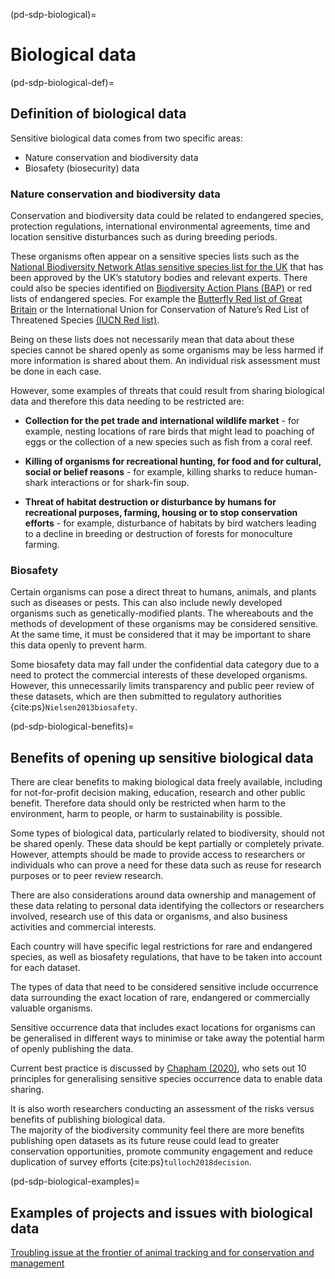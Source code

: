 (pd-sdp-biological)=
# Biological data

(pd-sdp-biological-def)=
## Definition of biological data

Sensitive biological data comes from two specific areas: 
* Nature conservation and biodiversity data
* Biosafety (biosecurity) data

### Nature conservation and biodiversity data

Conservation and biodiversity data could be related to endangered species, protection regulations, international environmental agreements, time and location sensitive disturbances such as during breeding periods.

These organisms often appear on a sensitive species lists such as the [National Biodiversity Network Atlas sensitive species list for the UK](https://docs.nbnatlas.org/sensitive-species-list/) that has been approved by the UK’s statutory bodies and relevant experts. 
There could also be species identified on [Biodiversity Action Plans (BAP)](https://jncc.gov.uk/our-work/uk-bap-priority-species/) or red lists of endangered species. 
For example the [Butterfly Red list of Great Britain](https://butterfly-conservation.org/sites/default/files/red-list.pdf) or the International Union for Conservation of Nature’s Red List of Threatened Species [(IUCN Red list)](https://www.iucnredlist.org/).

Being on these lists does not necessarily mean that data about these species cannot be shared openly as some organisms may be less harmed if more information is shared about them. 
An individual risk assessment must be done in each case.

However, some examples of threats that could result from sharing biological data and therefore this data needing to be restricted are:
        
* **Collection for the pet trade and international wildlife market** - for example, nesting locations of rare birds that might lead to poaching of eggs or the collection of a new species such as fish from a coral reef.
        
* **Killing of organisms for recreational hunting, for food and for cultural, social or belief reasons** - for example, killing sharks to reduce human-shark interactions or for shark-fin soup. 
        
* **Threat of habitat destruction or disturbance by humans for recreational purposes, farming, housing or to stop conservation efforts** - for example, disturbance of habitats by bird watchers leading to a decline in breeding or destruction of forests for monoculture farming. 
        
### Biosafety

Certain organisms can pose a direct threat to humans, animals, and plants such as diseases or pests. 
This can also include newly developed organisms such as genetically-modified plants.
The whereabouts and the methods of development of these organisms may be considered sensitive.  At the same time, it must be considered that it may be important to share this data openly to prevent harm. 

Some biosafety data may fall under the confidential data category due to a need to protect the commercial interests of these developed organisms. 
However, this unnecessarily limits transparency and public peer review of these datasets, which are then submitted to regulatory authorities {cite:ps}`Nielsen2013biosafety`. 

(pd-sdp-biological-benefits)=
## Benefits of opening up sensitive biological data

There are clear benefits to making biological data freely available, including for not-for-profit decision making, education, research and other public benefit. 
Therefore data should only be restricted when harm to the environment, harm to people, or harm to sustainability is possible. 

Some types of biological data, particularly related to biodiversity, should not be shared openly. 
These data should be kept partially or completely private. 
However, attempts should be made to provide access to researchers or individuals who can prove a need for these data such as reuse for research purposes or to peer review research.

There are also considerations around data ownership and management of these data relating to personal data identifying the collectors or researchers involved, research use of this data or organisms, and also business activities and commercial interests. 

Each country will have specific legal restrictions for rare and endangered species, as well as biosafety regulations, that have to be taken into account for each dataset.


The types of data that need to be considered sensitive include occurrence data surrounding the exact location of rare, endangered or commercially valuable organisms.

Sensitive occurrence data that includes exact locations for organisms can be generalised in different ways to minimise or take away the potential harm of openly publishing the data.

Current best practice is discussed by [Chapham (2020)](https://docs.gbif.org/sensitive-species-best-practices/master/en/current-best-practices-for-generalizing-sensitive-species-occurrence-data.en.pdf), who sets out 10 principles for generalising sensitive species occurrence data to enable data sharing.

It is also worth researchers conducting an assessment of the risks versus benefits of publishing biological data.   
The majority of the biodiversity community feel there are more benefits publishing open datasets as its future reuse could lead to greater conservation opportunities, promote community engagement and reduce duplication of survey efforts {cite:ps}`tulloch2018decision`.

(pd-sdp-biological-examples)=
## Examples of projects and issues with biological data

[Troubling issue at the frontier of animal tracking and for conservation and management](https://conbio.onlinelibrary.wiley.com/doi/epdf/10.1111/cobi.12895)


